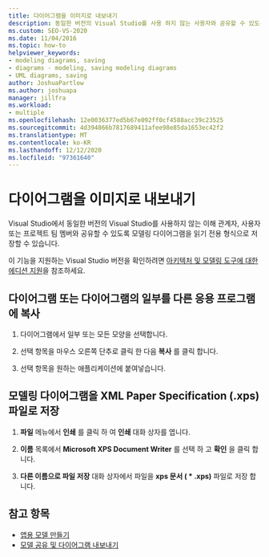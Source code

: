 ```yaml
---
title: 다이어그램을 이미지로 내보내기
description: 동일한 버전의 Visual Studio를 사용 하지 않는 사용자와 공유할 수 있도록 모델링 다이어그램을 읽기 전용 형식으로 저장할 수 있는 방법을 알아봅니다.
ms.custom: SEO-VS-2020
ms.date: 11/04/2016
ms.topic: how-to
helpviewer_keywords:
- modeling diagrams, saving
- diagrams - modeling, saving modeling diagrams
- UML diagrams, saving
author: JoshuaPartlow
ms.author: joshuapa
manager: jillfra
ms.workload:
- multiple
ms.openlocfilehash: 12e0036377ed5b67e092ff0cf4588acc39c23525
ms.sourcegitcommit: 4d394866b7817689411afee98e85da1653ec42f2
ms.translationtype: MT
ms.contentlocale: ko-KR
ms.lasthandoff: 12/12/2020
ms.locfileid: "97361640"
---
```

# <a name="export-diagrams-as-images"></a>다이어그램을 이미지로 내보내기

Visual Studio에서 동일한 버전의 Visual Studio를 사용하지 않는 이해 관계자, 사용자 또는 프로젝트 팀 멤버와 공유할 수 있도록 모델링 다이어그램을 읽기 전용 형식으로 저장할 수 있습니다.

이 기능을 지원하는 Visual Studio 버전을 확인하려면 [아키텍처 및 모델링 도구에 대한 에디션 지원](../modeling/what-s-new-for-design-in-visual-studio.md#VersionSupport)을 참조하세요.

## <a name="copy-a-diagram-or-part-of-a-diagram-to-another-application"></a>다이어그램 또는 다이어그램의 일부를 다른 응용 프로그램에 복사

1. 다이어그램에서 일부 또는 모든 모양을 선택합니다.

2. 선택 항목을 마우스 오른쪽 단추로 클릭 한 다음 **복사** 를 클릭 합니다.

3. 선택 항목을 원하는 애플리케이션에 붙여넣습니다.

## <a name="save-a-modeling-diagram-as-an-xml-paper-specification-xps-file"></a>모델링 다이어그램을 XML Paper Specification (.xps) 파일로 저장

1. **파일** 메뉴에서 **인쇄** 를 클릭 하 여 **인쇄** 대화 상자를 엽니다.

2. **이름** 목록에서 **Microsoft XPS Document Writer** 를 선택 하 고 **확인** 을 클릭 합니다.

3. **다른 이름으로 파일 저장** 대화 상자에서 파일을 **xps 문서 ( \* .xps)** 파일로 저장 합니다.

## <a name="see-also"></a>참고 항목

- [앱용 모델 만들기](../modeling/create-models-for-your-app.md)
- [모델 공유 및 다이어그램 내보내기](../modeling/share-models-and-exporting-diagrams.md)
